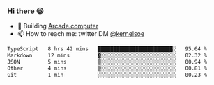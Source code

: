 ### Hi there 😃

- 🔨 Building [Arcade.computer](https://arcade.computer)
- 📫 How to reach me: twitter DM [@kernelsoe](https://twitter.com/kernelsoe)

<!--START_SECTION:waka-->

```txt
TypeScript   8 hrs 42 mins   ████████████████████████░   95.64 %
Markdown     12 mins         ▓░░░░░░░░░░░░░░░░░░░░░░░░   02.32 %
JSON         5 mins          ▒░░░░░░░░░░░░░░░░░░░░░░░░   00.94 %
Other        4 mins          ▒░░░░░░░░░░░░░░░░░░░░░░░░   00.81 %
Git          1 min           ░░░░░░░░░░░░░░░░░░░░░░░░░   00.23 %
```

<!--END_SECTION:waka-->
